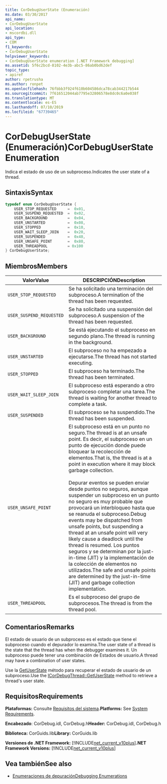 ```yaml
---
title: CorDebugUserState (Enumeración)
ms.date: 03/30/2017
api_name:
- CorDebugUserState
api_location:
- mscordbi.dll
api_type:
- COM
f1_keywords:
- CorDebugUserState
helpviewer_keywords:
- CorDebugUserState enumeration [.NET Framework debugging]
ms.assetid: 5f6c2bcd-8102-4e3b-abc5-86ab0bd62def
topic_type:
- apiref
author: rpetrusha
ms.author: ronpet
ms.openlocfilehash: 76fbbb3f924f610b604586dca78cab344217b544
ms.sourcegitcommit: 7f616512044ab7795e32806578e8dc0c6a0e038f
ms.translationtype: MT
ms.contentlocale: es-ES
ms.lasthandoff: 07/10/2019
ms.locfileid: "67739465"
---
```

# <a name="cordebuguserstate-enumeration"></a><span data-ttu-id="c47b2-102">CorDebugUserState (Enumeración)</span><span class="sxs-lookup"><span data-stu-id="c47b2-102">CorDebugUserState Enumeration</span></span>
<span data-ttu-id="c47b2-103">Indica el estado de uso de un subproceso.</span><span class="sxs-lookup"><span data-stu-id="c47b2-103">Indicates the user state of a thread.</span></span>  
  
## <a name="syntax"></a><span data-ttu-id="c47b2-104">Sintaxis</span><span class="sxs-lookup"><span data-stu-id="c47b2-104">Syntax</span></span>  
  
```cpp  
typedef enum CorDebugUserState {  
    USER_STOP_REQUESTED     =  0x01,  
    USER_SUSPEND_REQUESTED  =  0x02,  
    USER_BACKGROUND         =  0x04,  
    USER_UNSTARTED          =  0x08,  
    USER_STOPPED            =  0x10,  
    USER_WAIT_SLEEP_JOIN    =  0x20,  
    USER_SUSPENDED          =  0x40,  
    USER_UNSAFE_POINT       =  0x80,  
    USER_THREADPOOL         = 0x100  
} CorDebugUserState;  
```  
  
## <a name="members"></a><span data-ttu-id="c47b2-105">Miembros</span><span class="sxs-lookup"><span data-stu-id="c47b2-105">Members</span></span>  
  
|<span data-ttu-id="c47b2-106">Valor</span><span class="sxs-lookup"><span data-stu-id="c47b2-106">Value</span></span>|<span data-ttu-id="c47b2-107">DESCRIPCIÓN</span><span class="sxs-lookup"><span data-stu-id="c47b2-107">Description</span></span>|  
|-----------|-----------------|  
|`USER_STOP_REQUESTED`|<span data-ttu-id="c47b2-108">Se ha solicitado una terminación del subproceso.</span><span class="sxs-lookup"><span data-stu-id="c47b2-108">A termination of the thread has been requested.</span></span>|  
|`USER_SUSPEND_REQUESTED`|<span data-ttu-id="c47b2-109">Se ha solicitado una suspensión del subproceso.</span><span class="sxs-lookup"><span data-stu-id="c47b2-109">A suspension of the thread has been requested.</span></span>|  
|`USER_BACKGROUND`|<span data-ttu-id="c47b2-110">Se está ejecutando el subproceso en segundo plano.</span><span class="sxs-lookup"><span data-stu-id="c47b2-110">The thread is running in the background.</span></span>|  
|`USER_UNSTARTED`|<span data-ttu-id="c47b2-111">El subproceso no ha empezado a ejecutarse.</span><span class="sxs-lookup"><span data-stu-id="c47b2-111">The thread has not started executing.</span></span>|  
|`USER_STOPPED`|<span data-ttu-id="c47b2-112">El subproceso ha terminado.</span><span class="sxs-lookup"><span data-stu-id="c47b2-112">The thread has been terminated.</span></span>|  
|`USER_WAIT_SLEEP_JOIN`|<span data-ttu-id="c47b2-113">El subproceso está esperando a otro subproceso completar una tarea.</span><span class="sxs-lookup"><span data-stu-id="c47b2-113">The thread is waiting for another thread to complete a task.</span></span>|  
|`USER_SUSPENDED`|<span data-ttu-id="c47b2-114">El subproceso se ha suspendido.</span><span class="sxs-lookup"><span data-stu-id="c47b2-114">The thread has been suspended.</span></span>|  
|`USER_UNSAFE_POINT`|<span data-ttu-id="c47b2-115">El subproceso está en un punto no seguro.</span><span class="sxs-lookup"><span data-stu-id="c47b2-115">The thread is at an unsafe point.</span></span> <span data-ttu-id="c47b2-116">Es decir, el subproceso en un punto de ejecución donde puede bloquear la recolección de elementos.</span><span class="sxs-lookup"><span data-stu-id="c47b2-116">That is, the thread is at a point in execution where it may block garbage collection.</span></span><br /><br /> <span data-ttu-id="c47b2-117">Depurar eventos se pueden enviar desde puntos no seguros, aunque suspender un subproceso en un punto no seguro es muy probable que provocará un interbloqueo hasta que se reanuda el subproceso.</span><span class="sxs-lookup"><span data-stu-id="c47b2-117">Debug events may be dispatched from unsafe points, but suspending a thread at an unsafe point  will very likely cause a deadlock until the thread is resumed.</span></span> <span data-ttu-id="c47b2-118">Los puntos seguros y se determinan por la just-in-time (JIT) y la implementación de la colección de elementos no utilizados.</span><span class="sxs-lookup"><span data-stu-id="c47b2-118">The safe and unsafe points are determined by the just-in-time (JIT) and garbage collection implementation.</span></span>|  
|`USER_THREADPOOL`|<span data-ttu-id="c47b2-119">Es el subproceso del grupo de subprocesos.</span><span class="sxs-lookup"><span data-stu-id="c47b2-119">The thread is from the thread pool.</span></span>|  
  
## <a name="remarks"></a><span data-ttu-id="c47b2-120">Comentarios</span><span class="sxs-lookup"><span data-stu-id="c47b2-120">Remarks</span></span>  
 <span data-ttu-id="c47b2-121">El estado de usuario de un subproceso es el estado que tiene el subproceso cuando el depurador lo examina.</span><span class="sxs-lookup"><span data-stu-id="c47b2-121">The user state of a thread is the state that the thread has when the debugger examines it.</span></span> <span data-ttu-id="c47b2-122">Un subproceso puede tener una combinación de Estados de usuario.</span><span class="sxs-lookup"><span data-stu-id="c47b2-122">A thread may have a combination of user states.</span></span>  
  
 <span data-ttu-id="c47b2-123">Use la [GetUserState](../../../../docs/framework/unmanaged-api/debugging/icordebugthread-getuserstate-method.md) método para recuperar el estado de usuario de un subproceso.</span><span class="sxs-lookup"><span data-stu-id="c47b2-123">Use the [ICorDebugThread::GetUserState](../../../../docs/framework/unmanaged-api/debugging/icordebugthread-getuserstate-method.md) method to retrieve a thread's user state.</span></span>  
  
## <a name="requirements"></a><span data-ttu-id="c47b2-124">Requisitos</span><span class="sxs-lookup"><span data-stu-id="c47b2-124">Requirements</span></span>  
 <span data-ttu-id="c47b2-125">**Plataformas:** Consulte [Requisitos del sistema](../../../../docs/framework/get-started/system-requirements.md).</span><span class="sxs-lookup"><span data-stu-id="c47b2-125">**Platforms:** See [System Requirements](../../../../docs/framework/get-started/system-requirements.md).</span></span>  
  
 <span data-ttu-id="c47b2-126">**Encabezado**: CorDebug.idl, CorDebug.h</span><span class="sxs-lookup"><span data-stu-id="c47b2-126">**Header:** CorDebug.idl, CorDebug.h</span></span>  
  
 <span data-ttu-id="c47b2-127">**Biblioteca:** CorGuids.lib</span><span class="sxs-lookup"><span data-stu-id="c47b2-127">**Library:** CorGuids.lib</span></span>  
  
 <span data-ttu-id="c47b2-128">**Versiones de .NET Framework:** [!INCLUDE[net_current_v10plus](../../../../includes/net-current-v10plus-md.md)]</span><span class="sxs-lookup"><span data-stu-id="c47b2-128">**.NET Framework Versions:** [!INCLUDE[net_current_v10plus](../../../../includes/net-current-v10plus-md.md)]</span></span>  
  
## <a name="see-also"></a><span data-ttu-id="c47b2-129">Vea también</span><span class="sxs-lookup"><span data-stu-id="c47b2-129">See also</span></span>

- [<span data-ttu-id="c47b2-130">Enumeraciones de depuración</span><span class="sxs-lookup"><span data-stu-id="c47b2-130">Debugging Enumerations</span></span>](../../../../docs/framework/unmanaged-api/debugging/debugging-enumerations.md)
